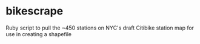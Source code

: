 bikescrape
==========

Ruby script to pull the ~450 stations on NYC's draft Citibike station map for use in creating a shapefile